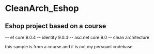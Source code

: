 # CleanArch_Eshop

## Eshop project based on a course

-- ef core 9.0.4
-- identity 9.0.4
-- asd.net core 9.0
-- clean architecture

this sample is from a course and it is not my persoanl codebase
